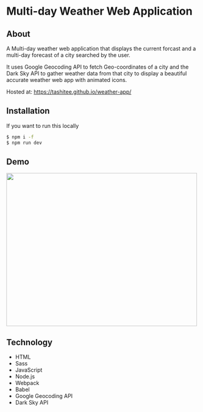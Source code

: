 # Multi-day Weather Web Application

## About 
A Multi-day weather web application that displays the current forcast and a multi-day forecast of a city searched by the user.

It uses Google Geocoding API to fetch Geo-coordinates of a city and the Dark Sky API to gather weather data from that city to display a beautiful accurate weather web app with animated icons.

Hosted at: https://tashitee.github.io/weather-app/

## Installation
If you want to run this locally
```bash
$ npm i -f
$ npm run dev 
```

## Demo
<img src="https://media.giphy.com/media/LQPRVDLFTQjS5j00GH/source.gif" width="500" height="400" />




## Technology 

* HTML
* Sass
* JavaScript
* Node.js
* Webpack
* Babel
* Google Geocoding API
* Dark Sky API 
